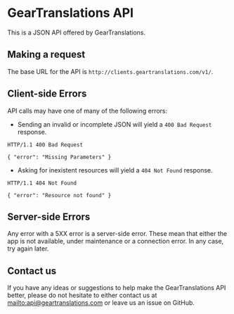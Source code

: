 GearTranslations API
====================

This is a JSON API offered by GearTranslations.

Making a request
----------------

The base URL for the API is `http://clients.geartranslations.com/v1/`.

Client-side Errors
------------------

API calls may have one of many of the following errors:

* Sending an invalid or incomplete JSON will yield a `400 Bad Request` response.

```
HTTP/1.1 400 Bad Request

{ "error": "Missing Parameters" }
```

* Asking for inexistent resources will yield a `404 Not Found` response.

```
HTTP/1.1 404 Not Found

{ "error": "Resource not found" }
```

Server-side Errors
------------------

Any error with a 5XX error is a server-side error. These mean that either the app is not available, under maintenance or a connection error. In any case, try again later.

Contact us
----------

If you have any ideas or suggestions to help make the GearTranslations API better, please do not hesitate to either contact us at <mailto:api@geartranslations.com> or leave us an issue on GitHub.
